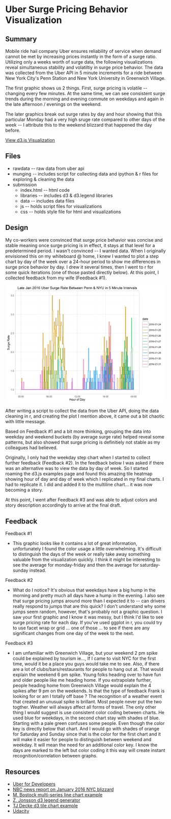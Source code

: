 Uber Surge Pricing Behavior Visualization
=========================================

Summary
-------
Mobile ride hail company Uber ensures reliability of service when demand cannot be met by increasing prices instantly in the form of a surge ratio. Utilizing only a weeks worth of surge data, the following visualizations reveal simultaneous stability and volatiltiy in surge price behavior. The data was collected from the Uber API in 5 minute increments for a ride between New York City's Penn Station and New York University in Greenwich Village.

The first graphic shows us 2 things. First, surge pricing is volatile -- changing every few minutes. At the same time, we can see consistent surge trends during the morning and evening commute on weekdays and again in the late afternoon / evenings on the weekend. 

The later graphics break out surge rates by day and hour showing that this particular Monday had a very high sruge rate compared to other days of the week -- I attribute this to the weekend blizzard that happened the day before. 

[View d3.js Visualization](https://rawgit.com/FrankRuns/Udacity/master/Visualize-Data/uber_vis/submission/index.html)

Files
-----
* rawdata -- raw data from uber api
* munging -- includes script for collecting data and ipython & r files for exploring & cleaning the data
* submission
	* index.html -- html code
	* libraries -- includes d3 & d3.legend libraries
	* data -- includes data files
	* js -- holds script files for visualizations
	* css -- holds style file for html and visualizations

Design
------
My co-workers were convinced that surge price behavior was concise and stable meaning once surge pricing is in effect, it stays at that level for a predetermined period. I wasn't convinced -- I wanted data. When I originally envisioned this on my whiteboard @ home, I knew I wanted to plot a step chart by day of the week over a 24-hour period to show me differences in surge price behavior by day. I drew it several times, then I went to r for some quick iterations (one of those pasted directly below). At this point, I collected feedback from my wife (Feedback #1).

![first iteration](https://raw.githubusercontent.com/FrankRuns/Udacity/master/Visualize-Data/uber_vis/submission/img/surgeByDate.png)

After writing a script to collect the data from the Uber API, doing the data cleaning in r, and creating the plot I mention above, it came out a bit chaotic with little message.

Based on Feedback #1 and a bit more thinking, grouping the data into weekday and weekend buckets (by average surge rate) helped reveal some patterns, but also showed that surge pricing is definitiely not stable as my colleagues had believed. 

Originally, I only had the weekday step chart when I started to collect further feedback (Feedback #2). In the feedback below I was asked if there was an alternative was to view the data by day of week. So I started roaming the d3.js examples page and found this amazing tile heatmap showing hour of day and day of week which I replicated in my final charts. I had to replicate it. I did and added it to the multiline chart... it was now becoming a story. 

At this point, I went after Feedback #3 and was able to adjust colors and story description accordingly to arrive at the final draft. 

Feedback
--------
Feedback #1
* This graphic looks like it contains a lot of great information, unfortunately I found the color usage a little overwhelming. It's difficult to distinguish the days of the week or really take away something valuable from the visualization quickly. I think it might be interesting to see the average for monday-friday and then the average for saturday-sunday instead. 

Feedback #2
* What do I notice? It's obvious that weekdays have a big hump in the morning and pretty much all days have a hump in the evening. I also see that surge pricing jumps around more than I expected it to -- can drivers really respond to jumps that are this quick? I don't understand why some jumps seem random, however, that's probably not a graphic question. I saw your first graphic and I know it was messy, but I think I'd like to see surge pricing rate for each day. If you've used ggplot in r, you could try to use facet wrap or grid ... one of those ... to see if there are any significant changes from one day of the week to the next.  


Feedback #3
* I am unfamiliar with Greenwich Village, but your weekend 2 pm spike could be explained by tourism ie..., If I came to visit NYC for the first time, would it be a place you guys would take me to see. Also, if there are a lot of clubs/bars/restaurants for people to hang out at. That would explain the weekend 6 pm spike. Young folks heading over to have fun and older people like me heading home. If you extrapolate further, people heading home from Greenwich Village would explain the 4 spikes after 9 pm on the weekends. Is that the type of feedback Frank is looking for or am I totally off base ? The recognition of a weather event that created an unusual spike is brillant. Most people never put the two togther. Weather will always affect all forms of travel. The only other thing I would suggest is use consistent color coding between charts. He used blue for weekdays, in the second chart stay with shades of blue. Starting with a pale green confuses some people. Even though the color key is directly below that chart. And I would go with shades of orange for Saturday and Sunday since that is the color for the first chart and it will make it easier for people to distinguish between weekend and weekday. It will mean the need for an additional color key. I know the days are marked to the left but color coding it this way will create instant recognition/correlation between graphs.

Resources
---------
* [Uber for Developers](https://developer.uber.com/)
* [NBC news report on January 2016 NYC blizzard](http://www.nbcnewyork.com/news/local/NYC-2016-Blizzard-Record-Snowfall-Historic-Snowstorm-Shuts-Down-Transit-Travel-Ban-Plows-366340361.html)
* [M. Bostock multi-series line chart example](http://bl.ocks.org/mbostock/3884955)
* [Z. Jonsson d3 legend generator](https://gist.github.com/ZJONSSON/3918369)
* [TJ Decke d3 tile chart example](http://bl.ocks.org/tjdecke/5558084)
* [Udacity](https://www.udacity.com)
